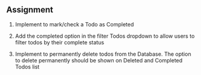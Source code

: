 ## Assignment

1. Implement to mark/check a Todo as Completed
   
2. Add the completed option in the filter Todos dropdown to allow users to filter todos by their complete status

3. Implement to permanently delete todos from the Database. The option to delete permanently should be shown on Deleted and Completed Todos list